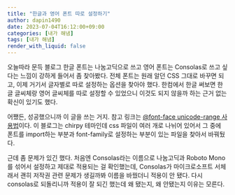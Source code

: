 ```yaml
---
title: "한글과 영어 폰트 따로 설정하기"
author: dapin1490
date: 2023-07-04T16:12:00+09:00
categories: [내가 해냄]
tags: [내가 해냄]
render_with_liquid: false
---
```


오늘따라 문득 블로그 한글 폰트는 나눔고딕으로 쓰고 영어 폰트는 Consolas로 쓰고 싶다는 느낌이 강하게 들어서 좀 찾아봤다. 전체 폰트는 원래 알던 CSS 그대로 바꾸면 되고, 이제 거기서 글자별로 따로 설정하는 옵션을 찾아야 했다. 한컴에서 한글 써보면 한글 글씨체랑 영어 글씨체를 따로 설정할 수 있었으니 이것도 되지 않을까 하는 근거 없는 확신이 있기도 했다.

어쨌든, 성공했으니까 이 글을 쓰는 거지. 참고 링크는 [@font-face unicode-range 사용법](https://jineecode.tistory.com/104)이다. 이 블로그는 chirpy 테마인데 css 파일이 여러 개로 나뉘어 있어서 그 중에 폰트를 import하는 부분과 font-family로 설정하는 부분이 있는 파일을 찾아서 바꿔뒀다.

근데 좀 문제가 있긴 했다. 처음엔 Consolas라는 이름으로 나눔고딕과 Roboto Mono를 섞어서 설정하고 제대로 적용되는 걸 확인했는데, Consolas가 마이크로소프트 서체래서 괜히 저작권 관련 문제가 생길까봐 이름을 바꿨더니 적용이 안 됐다. 다시 consolas로 되돌리니까 적용이 잘 되긴 했는데 왜 됐는지, 왜 안됐는지 이유는 모른다.
